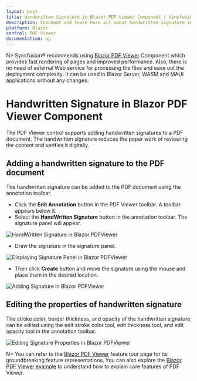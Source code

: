 ```yaml
---
layout: post
title: Handwritten Signature in Blazor PDF Viewer Component | Syncfusion
description: Checkout and learn here all about handwritten signature in Syncfusion Blazor PDF Viewer component and more.
platform: Blazor
control: PDF Viewer
documentation: ug
---
```


N> Syncfusion&reg; recommends using [Blazor PDF Viewer](https://blazor.syncfusion.com/documentation/pdfviewer-2/getting-started/server-side-application) Component which provides fast rendering of pages and improved performance. Also, there is no need of external Web service for processing the files and ease out the deployment complexity. It can be used in Blazor Server, WASM and MAUI applications without any changes.

# Handwritten Signature in Blazor PDF Viewer Component

The PDF Viewer control supports adding handwritten signatures to a PDF document. The handwritten signature reduces the paper work of reviewing the content and verifies it digitally.

## Adding a handwritten signature to the PDF document

The handwritten signature can be added to the PDF document using the annotation toolbar.

* Click the **Edit Annotation** button in the PDF Viewer toolbar. A toolbar appears below it.
* Select the **HandWritten Signature** button in the annotation toolbar. The signature panel will appear.

![HandWritten Signature in Blazor PDFViewer](../pdfviewer/images/blazor-pdfviewer-handwritten-sign.png)

* Draw the signature in the signature panel.

![Displaying Signature Panel in Blazor PDFViewer](../pdfviewer/images/blazor-pdfviewer-sign-panel.png)

* Then click **Create** button and move the signature using the mouse and place them in the desired location.

![Adding Signature in Blazor PDFViewer](../pdfviewer/images/blazor-pdfviewer-adding-signature.png)

## Editing the properties of handwritten signature

The stroke color, border thickness, and opacity of the handwritten signature can be edited using the edit stroke color tool, edit thickness tool, and edit opacity tool in the annotation toolbar.

![Editing Signature Properties in Blazor PDFViewer](../pdfviewer/images/blazor-pdfviewer-signature-properties.png)

N> You can refer to the [Blazor PDF Viewer](https://www.syncfusion.com/blazor-components/blazor-pdf-viewer) feature tour page for its groundbreaking feature representations. You can also explore the [Blazor PDF Viewer example](https://blazor.syncfusion.com/demos/pdf-viewer-2/default-functionalities?theme=bootstrap5) to understand how to explain core features of PDF Viewer.